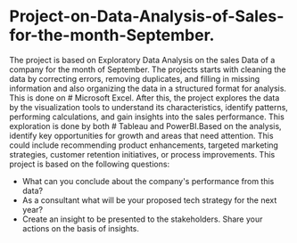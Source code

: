 # Project-on-Data-Analysis-of-Sales-for-the-month-September.

The project is based on Exploratory Data Analysis on the sales Data of a company for the month of September. The projects starts with cleaning the data
by correcting errors, removing duplicates, and filling in missing information and also organizing the data in a structured format for analysis. This is 
done on # Microsoft Excel. After this, the project explores the data by the visualization tools to understand its characteristics, identify patterns,
performing calculations, and  gain insights into the sales performance. This exploration is done by both # Tableau and PowerBI.Based on the analysis, 
identify key opportunities for growth and areas that need attention. This could include recommending product enhancements, targeted marketing strategies, 
customer retention initiatives, or process improvements. This project is based on the following questions:

- What can you conclude about the company's performance from this data?
- As a consultant what will be your proposed tech strategy for the next year?
- Create an insight to be presented to the stakeholders. Share your actions on the basis of insights.
